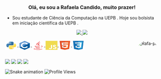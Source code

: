 <h3 align="center">Olá, eu sou a Rafaela Candido, muito prazer!</h3>

- Sou estudante de Ciência da Computação na UEPB . Hoje sou bolsista em iniciação cientifica da UEPB .
  
 <div align="center">
  <a href="https://github.com/refeita">
  <img height="130em" src="https://github-readme-stats.vercel.app/api?username=refeita&show_icons=true&theme=dracula&include_all_commits=true&count_private=true"/>
  <img height="130em" src="https://github-readme-stats.vercel.app/api/top-langs/?username=refeita&layout=compact&langs_count=7&theme=dracula"/>
</div>
  
  <div style="display: inline_block"><br>
  <img align="center" alt="Rafa-Python" height="30" width="40" src="https://raw.githubusercontent.com/devicons/devicon/master/icons/python/python-original.svg">
  <img align="center" alt="Rafa-C" height="30" width="40" src="https://raw.githubusercontent.com/devicons/devicon/master/icons/c/c-original.svg">
  <img align="center" alt="Rafa-Java" height="30" width="40" src="https://raw.githubusercontent.com/devicons/devicon/master/icons/java/java-plain.svg">
  <img align="center" alt="Rafa-Js" height="30" width="40" src="https://raw.githubusercontent.com/devicons/devicon/master/icons/javascript/javascript-plain.svg">
  <img align="center" alt="Rafa-HTML" height="30" width="40" src="https://raw.githubusercontent.com/devicons/devicon/master/icons/html5/html5-original.svg">
  <img align="center" alt="Rafa-CSS" height="30" width="40" src="https://raw.githubusercontent.com/devicons/devicon/master/icons/css3/css3-original.svg">
  <img align="right" alt="Rafa-pic" height="130" style="border-radius:50px;" src="https://cdn.discordapp.com/attachments/935651217680511058/941520138170171402/ezgif.com-gif-maker.gif">
</div>

##
  <div> 
  <a href="https://instagram.com/rafaelacandidu" target="_blank"><img src="https://img.shields.io/badge/-Instagram-%23E4405F?style=for-the-badge&logo=instagram&logoColor=white" target="_blank"></a>
 <a href="https://discord.gg/BkbMX82C" target="_blank"><img src="https://img.shields.io/badge/Discord-7289DA?style=for-the-badge&logo=discord&logoColor=white" target="_blank"></a> 
  <a href = "mailto:rafaela.fernandes@aluno.uepb.edu.br"><img src="https://img.shields.io/badge/-Gmail-%23E4405F?style=for-the-badge&logo=gmail&logoColor=white" target="_blank"></a>
  <a href="https://www.linkedin.com/in/rafaela-candido/" target="_blank"><img src="https://img.shields.io/badge/-LinkedIn-%230077B5?style=for-the-badge&logo=linkedin&logoColor=white" target="_blank"></a> 
</div>
  
![Snake animation](https://github.com/refeita/refeita/blob/output/github-contribution-grid-snake.svg)
![Profile Views](http://estruyf-github.azurewebsites.net/api/VisitorHit?user=refeita&repo=helensouz&countColorcountColor)

